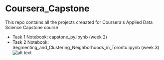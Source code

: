 # Coursera_Capstone

This repo contains all the projects creaated for Coursera's Applied Data Science Capstone course

* Task 1 Notebook: capstone_py.ipynb (week 2)
* Task 2 Notebook: Segmenting_and_Clustering_Neighborhoods_in_Toronto.ipynb (week 3)
![alt text](https://github.com/[Sambeet97]/[Coursera_Capstone]/blob/[branch]/toronto.png?raw=true)

